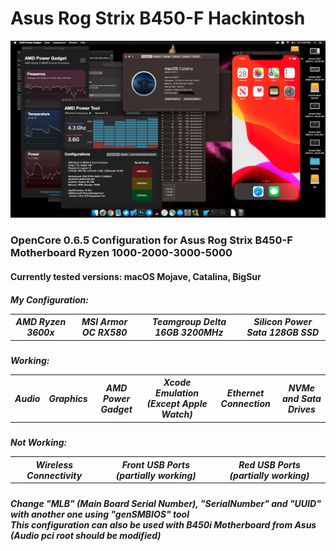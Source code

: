 # Asus Rog Strix B450-F Hackintosh
![Screenshot](Screenshot.png)
<h3>
OpenCore 0.6.5 Configuration for Asus Rog Strix B450-F Motherboard Ryzen 1000-2000-3000-5000
</h3>
<h4>
  Currently tested versions:
  macOS Mojave, Catalina, BigSur
</h4>
<h5>
  <table>
  <tr>
  My Configuration:
    <th>
      AMD Ryzen 3600x
    <th>
      MSI Armor OC RX580
    <th>
      Teamgroup Delta 16GB 3200MHz
    <th>
      Silicon Power Sata 128GB SSD
  </table>
<h5>
  <table>
  <tr>
  Working:
  <th>
    Audio
  <th>
    Graphics
  <th>
    AMD Power Gadget
  <th>
    Xcode Emulation (Except Apple Watch)
  <th>
    Ethernet Connection
  <th>
    NVMe and Sata Drives
  </tr>
  </table>
<h5>
  <table>
  <tr>
  Not Working:
  <th>
    Wireless Connectivity
  <th>
    Front USB Ports (partially working)
  <th>
    Red USB Ports (partially working)
  </table>

<h5>
  Change "MLB" (Main Board Serial Number), "SerialNumber" and "UUID" with another one using "genSMBIOS" tool<br>
  This configuration can also be used with B450i Motherboard from Asus (Audio pci root should be modified)
